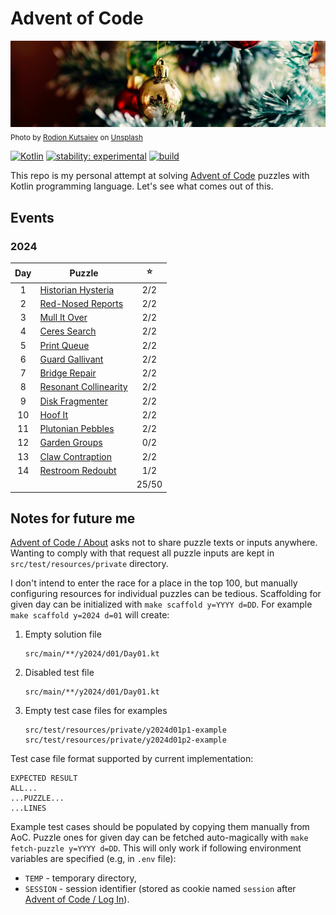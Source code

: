 # Advent of Code

[![aoc.jpg](banner.jpg)](https://unsplash.com/photos/ySNkCkdKyTY)  
<sub>Photo by [Rodion Kutsaiev](https://unsplash.com/@frostroomhead) on [Unsplash](https://unsplash.com/)</sub>

[![Kotlin](https://img.shields.io/badge/Kotlin-1.9-blue.svg?logo=kotlin)](http://kotlinlang.org)
[![stability: experimental](https://masterminds.github.io/stability/experimental.svg)](https://masterminds.github.io/stability/experimental.html)
[![build](https://github.com/tinylinden/advent-of-code/actions/workflows/gradle.yml/badge.svg)](https://github.com/tinylinden/advent-of-code/actions/workflows/gradle.yml)

This repo is my personal attempt at solving [Advent of Code](https://adventofcode.com/)
puzzles with Kotlin programming language. Let's see what comes out of this.

## Events

### 2024

| Day | Puzzle                                                       | :star: |
|:---:|--------------------------------------------------------------|:------:|
|  1  | [Historian Hysteria](https://adventofcode.com/2024/day/1)    |  2/2   |
|  2  | [Red-Nosed Reports](https://adventofcode.com/2024/day/2)     |  2/2   |
|  3  | [Mull It Over](https://adventofcode.com/2024/day/3)          |  2/2   |
|  4  | [Ceres Search](https://adventofcode.com/2024/day/4)          |  2/2   |
|  5  | [Print Queue](https://adventofcode.com/2024/day/5)           |  2/2   |
|  6  | [Guard Gallivant](https://adventofcode.com/2024/day/6)       |  2/2   |
|  7  | [Bridge Repair](https://adventofcode.com/2024/day/7)         |  2/2   |
|  8  | [Resonant Collinearity](https://adventofcode.com/2024/day/8) |  2/2   |
|  9  | [Disk Fragmenter](https://adventofcode.com/2024/day/9)       |  2/2   |
| 10  | [Hoof It](https://adventofcode.com/2024/day/10)              |  2/2   |
| 11  | [Plutonian Pebbles](https://adventofcode.com/2024/day/11)    |  2/2   |
| 12  | [Garden Groups](https://adventofcode.com/2024/day/12)        |  0/2   |
| 13  | [Claw Contraption](https://adventofcode.com/2024/day/13)     |  2/2   |
| 14  | [Restroom Redoubt](https://adventofcode.com/2024/day/14)     |  1/2   |
|     |                                                              | 25/50  |

## Notes for future me

[Advent of Code / About](https://adventofcode.com/about) asks not to share
puzzle texts or inputs anywhere. Wanting to comply with that request
all puzzle inputs are kept in `src/test/resources/private` directory.

I don't intend to enter the race for a place in the top 100, but manually
configuring resources for individual puzzles can be tedious. Scaffolding
for given day can be initialized with `make scaffold y=YYYY d=DD`.
For example `make scaffold y=2024 d=01` will create:

1. Empty solution file
   ```
   src/main/**/y2024/d01/Day01.kt
   ```
2. Disabled test file
   ```
   src/main/**/y2024/d01/Day01.kt
   ```
3. Empty test case files for examples
   ```
   src/test/resources/private/y2024d01p1-example
   src/test/resources/private/y2024d01p2-example
   ```

Test case file format supported by current implementation:

```
EXPECTED RESULT
ALL...
...PUZZLE...
...LINES
```

Example test cases should be populated by copying them manually from
AoC. Puzzle ones for given day can be fetched auto-magically with
`make fetch-puzzle y=YYYY d=DD`. This will only work if following
environment variables are specified (e.g, in `.env` file):

- `TEMP` - temporary directory,
- `SESSION` - session identifier (stored as cookie named `session` after
  [Advent of Code / Log In](https://adventofcode.com/auth/login)).
